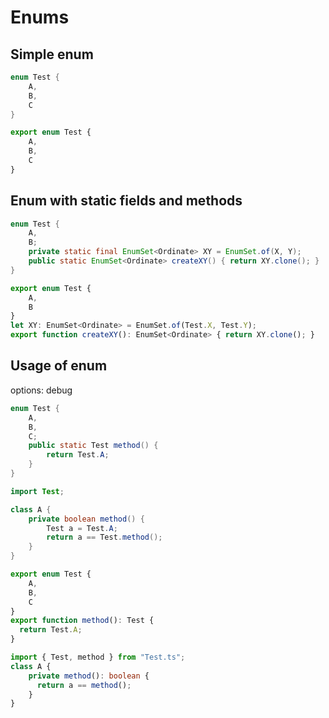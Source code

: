 # Enums
## Simple enum
```java
enum Test {
    A,
    B,
    C
}
```
```typescript
export enum Test {
    A,
    B,
    C
}
```

## Enum with static fields and methods
```java
enum Test {
    A,
    B;
    private static final EnumSet<Ordinate> XY = EnumSet.of(X, Y);
    public static EnumSet<Ordinate> createXY() { return XY.clone(); }
}
```
```typescript
export enum Test {
    A,
    B
}
let XY: EnumSet<Ordinate> = EnumSet.of(Test.X, Test.Y);
export function createXY(): EnumSet<Ordinate> { return XY.clone(); }
```

## Usage of enum
options: debug
```java
enum Test {
    A,
    B,
    C;
    public static Test method() {
        return Test.A;
    }
}
```
```java
import Test;

class A {
    private boolean method() {
        Test a = Test.A;
        return a == Test.method();
    }
}
```
```typescript
export enum Test {
    A,
    B,
    C
}
export function method(): Test {
  return Test.A;
}
```
```typescript
import { Test, method } from "Test.ts";
class A {
    private method(): boolean {
      return a == method();
    }
}
```
